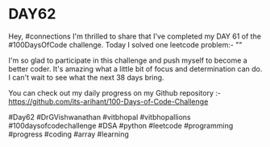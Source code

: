 # DAY62
Hey, #connections I'm thrilled to share that I've completed my DAY 61 of the #100DaysOfCode challenge. Today I solved one leetcode problem:- ""

I'm so glad to participate in this challenge and push myself to become a better coder. It's amazing what a little bit of focus and determination can do. I can't wait to see what the next 38 days bring.

You can check out my daily progress on my Github repository :- https://github.com/its-arihant/100-Days-of-Code-Challenge

#Day62 #DrGVishwanathan #vitbhopal #vitbhopallions #100daysofcodechallenge #DSA #python #leetcode #programming #progress #coding #array #learning 


